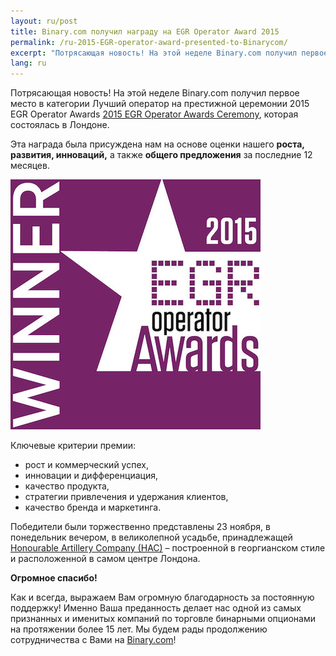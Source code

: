 ```yaml
---
layout: ru/post
title: Binary.com получил награду на EGR Operator Award 2015
permalink: /ru-2015-EGR-operator-award-presented-to-Binarycom/
excerpt: "Потрясающая новость! На этой неделе Binary.com получил первое место в категории Лучший оператор на престижной церемонии 2015 EGR Operator Awards 2015 EGR Operator Awards Ceremony..."
lang: ru  
---
```




Потрясающая новость! На этой неделе Binary.com получил первое место в категории Лучший оператор на престижной церемонии 2015 EGR Operator Awards [2015 EGR Operator Awards Ceremony](https://www.eiseverywhere.com/ehome/135475/308461/?&), которая состоялась в Лондоне.

Эта награда была присуждена нам на основе оценки нашего **роста, развития, инноваций,** а также **общего предложения** за последние 12 месяцев.

![](/images/Financial-betting-operator.jpg)

Ключевые критерии премии:

*	рост и коммерческий успех,
*	инновации и дифференциация,
*	качество продукта,
*	стратегии привлечения и удержания клиентов,
*	качество бренда и маркетинга.


Победители были торжественно представлены 23 ноября, в понедельник вечером, в великолепной усадьбе, принадлежащей [Honourable Artillery Company (HAC)](http://www.hac.org.uk/events) – построенной в георгианском стиле и расположенной в самом центре Лондона.


**Огромное спасибо!**

Как и всегда, выражаем Вам огромную благодарность за постоянную поддержку! Именно Ваша преданность делает нас одной из самых признанных и именитых компаний по торговле бинарными опционами на протяжении более 15 лет.
Мы будем рады продолжению сотрудничества с Вами на [Binary.com](https://www.binary.com/?l=RU&utm_source=blog&utm_medium=social&utm_campaign=whatsnew)!
